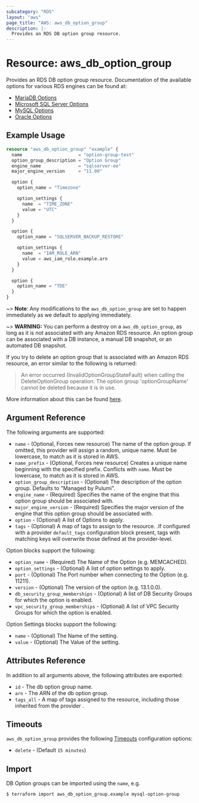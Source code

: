 ```yaml
---
subcategory: "RDS"
layout: "aws"
page_title: "AWS: aws_db_option_group"
description: |-
  Provides an RDS DB option group resource.
---
```


# Resource: aws_db_option_group

Provides an RDS DB option group resource. Documentation of the available options for various RDS engines can be found at:

* [MariaDB Options](https://docs.aws.amazon.com/AmazonRDS/latest/UserGuide/Appendix.MariaDB.Options.html)
* [Microsoft SQL Server Options](https://docs.aws.amazon.com/AmazonRDS/latest/UserGuide/Appendix.SQLServer.Options.html)
* [MySQL Options](https://docs.aws.amazon.com/AmazonRDS/latest/UserGuide/Appendix.MySQL.Options.html)
* [Oracle Options](https://docs.aws.amazon.com/AmazonRDS/latest/UserGuide/Appendix.Oracle.Options.html)

## Example Usage

```terraform
resource "aws_db_option_group" "example" {
  name                     = "option-group-test"
  option_group_description = "Option Group"
  engine_name              = "sqlserver-ee"
  major_engine_version     = "11.00"

  option {
    option_name = "Timezone"

    option_settings {
      name  = "TIME_ZONE"
      value = "UTC"
    }
  }

  option {
    option_name = "SQLSERVER_BACKUP_RESTORE"

    option_settings {
      name  = "IAM_ROLE_ARN"
      value = aws_iam_role.example.arn
    }
  }

  option {
    option_name = "TDE"
  }
}
```

~> **Note**: Any modifications to the `aws_db_option_group` are set to happen immediately as we default to applying immediately.

~> **WARNING:** You can perform a destroy on a `aws_db_option_group`, as long as it is not associated with any Amazon RDS resource. An option group can be associated with a DB instance, a manual DB snapshot, or an automated DB snapshot.

If you try to delete an option group that is associated with an Amazon RDS resource, an error similar to the following is returned:

> An error occurred (InvalidOptionGroupStateFault) when calling the DeleteOptionGroup operation: The option group 'optionGroupName' cannot be deleted because it is in use.

More information about this can be found [here](https://docs.aws.amazon.com/AmazonRDS/latest/UserGuide/USER_WorkingWithOptionGroups.html#USER_WorkingWithOptionGroups.Delete).

## Argument Reference

The following arguments are supported:

* `name` - (Optional, Forces new resource) The name of the option group. If omitted, this provider will assign a random, unique name. Must be lowercase, to match as it is stored in AWS.
* `name_prefix` - (Optional, Forces new resource) Creates a unique name beginning with the specified prefix. Conflicts with `name`. Must be lowercase, to match as it is stored in AWS.
* `option_group_description` - (Optional) The description of the option group. Defaults to "Managed by Pulumi".
* `engine_name` - (Required) Specifies the name of the engine that this option group should be associated with.
* `major_engine_version` - (Required) Specifies the major version of the engine that this option group should be associated with.
* `option` - (Optional) A list of Options to apply.
* `tags` - (Optional) A map of tags to assign to the resource. .If configured with a provider `default_tags` configuration block present, tags with matching keys will overwrite those defined at the provider-level.

Option blocks support the following:

* `option_name` - (Required) The Name of the Option (e.g. MEMCACHED).
* `option_settings` - (Optional) A list of option settings to apply.
* `port` - (Optional) The Port number when connecting to the Option (e.g. 11211).
* `version` - (Optional) The version of the option (e.g. 13.1.0.0).
* `db_security_group_memberships` - (Optional) A list of DB Security Groups for which the option is enabled.
* `vpc_security_group_memberships` - (Optional) A list of VPC Security Groups for which the option is enabled.

Option Settings blocks support the following:

* `name` - (Optional) The Name of the setting.
* `value` - (Optional) The Value of the setting.

## Attributes Reference

In addition to all arguments above, the following attributes are exported:

* `id` - The db option group name.
* `arn` - The ARN of the db option group.
* `tags_all` - A map of tags assigned to the resource, including those inherited from the provider .

## Timeouts

`aws_db_option_group` provides the following
[Timeouts](https://www.terraform.io/docs/configuration/blocks/resources/syntax.html#operation-timeouts) configuration options:

- `delete` - (Default `15 minutes`)

## Import

DB Option groups can be imported using the `name`, e.g.

```
$ terraform import aws_db_option_group.example mysql-option-group
```
